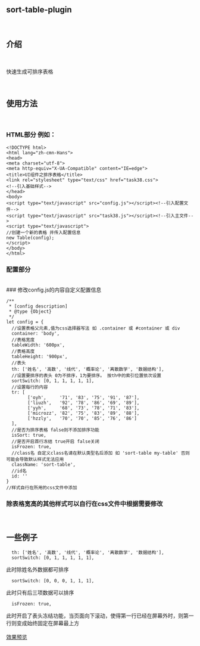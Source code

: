 ## sort-table-plugin

<br>

## 介绍

<br>

快速生成可排序表格

<br>

## 使用方法

<br>

### HTML部分 例如：

	<!DOCTYPE html>
	<html lang="zh-cmn-Hans">
	<head>
	<meta charset="utf-8">
	<meta http-equiv="X-UA-Compatible" content="IE=edge">
  	<title>UI组件之排序表格</title>
	<link rel="stylesheet" type="text/css" href="task38.css">
	<!--引入基础样式-->
	</head>
	<body>
	<script type="text/javascript" src="config.js"></script><!--引入配置文件-->
	<script type="text/javascript" src="task38.js"></script><!--引入主文件-->
	<script type="text/javascript">
	//创建一个新的表格 并传入配置信息
  	new Table(config);
	</script>
	</body>
	</html>

### 配置部分
<br>
### 修改config.js的内容自定义配置信息

	/**
	 * [config description]
	 * @type {Object}
	 */
	let config = {
	  //设置表格父元素,值为css选择器写法 如 .container 或 #container 或 div
	  container: 'body',
	  //表格宽度
	  tableWidth: '600px',
	  //表格高度
	  tableHeight: '900px',
	  //表头
	  th: ['姓名', '高数', '线代', '概率论', '离散数学', '数据结构'],
	  //设置要排序的表头 0为不排序，1为要排序。 按th中的索引位置依次设置
	  sortSwitch: [0, 1, 1, 1, 1, 1],
	  //设置每行的内容
	  tr: [
	        ['oyh',     '71', '83', '75', '91', '87'],
	        ['liuzh',   '92', '78', '86', '69', '89'],
	        ['yyh',     '68', '73', '78', '71', '83'],
	        ['microzz', '82', '75', '83', '89', '88'],
	        ['hzzly',   '70', '70', '85', '76', '86']
	  ],
	  //是否为排序表格 false则不添加排序功能
	  isSort: true,
	  //是否开启首行冻结 true开启 false关闭
	  isFrozen: true,
	  //class名 自定义class名请在默认类型名后添加 如 'sort-table my-table' 否则可能会导致默认样式无法应用
	  className: 'sort-table',
	  //id名
	  id: ''
	}
	//样式自行在所用的css文件中添加


### 除表格宽高的其他样式可以自行在css文件中根据需要修改

<br>

## 一些例子

	  th: ['姓名', '高数', '线代', '概率论', '离散数学', '数据结构'],
	  sortSwitch: [0, 1, 1, 1, 1, 1],


此时除姓名外数据都可排序

	  sortSwitch: [0, 0, 0, 1, 1, 1],

此时只有后三项数据可以排序

	  isFrozen: true,
此时开启了表头冻结功能，当页面向下滚动，使得第一行已经在屏幕外时，则第一行则变成始终固定在屏幕最上方
<br>
<br>
[效果预览](https://Reusjs.github.io/sort-frozen-table-plugin/task38.html "demo")
